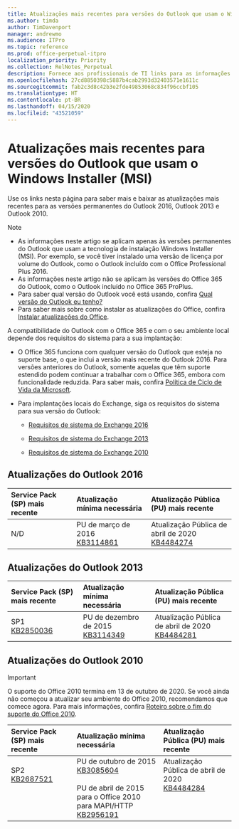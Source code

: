 ```yaml
---
title: Atualizações mais recentes para versões do Outlook que usam o Windows Installer (MSI)
ms.author: timda
author: TimDavenport
manager: andrewmo
ms.audience: ITPro
ms.topic: reference
ms.prod: office-perpetual-itpro
localization_priority: Priority
ms.collection: RelNotes_Perpetual
description: Fornece aos profissionais de TI links para as informações de atualização mais recentes para as versões permanentes do Outlook 2016, Outlook 2013 e Outlook 2010
ms.openlocfilehash: 27cd8850398c5887b4cab2993d32403571e1611c
ms.sourcegitcommit: fab2c3d8c42b3e2fde49853068c834f96ccbf105
ms.translationtype: HT
ms.contentlocale: pt-BR
ms.lasthandoff: 04/15/2020
ms.locfileid: "43521059"
---
```

# <a name="latest-updates-for-versions-of-outlook-that-use-windows-installer-msi"></a>Atualizações mais recentes para versões do Outlook que usam o Windows Installer (MSI)

Use os links nesta página para saber mais e baixar as atualizações mais recentes para as versões permanentes do Outlook 2016, Outlook 2013 e Outlook 2010.
  
> [!NOTE]
> - As informações neste artigo se aplicam apenas às versões permanentes do Outlook que usam a tecnologia de instalação Windows Installer (MSI). Por exemplo, se você tiver instalado uma versão de licença por volume do Outlook, como o Outlook incluído com o Office Professional Plus 2016.
> - As informações neste artigo não se aplicam às versões do Office 365 do Outlook, como o Outlook incluído no Office 365 ProPlus.
> - Para saber qual versão do Outlook você está usando, confira [Qual versão do Outlook eu tenho?](https://support.office.com/article/b3a9568c-edb5-42b9-9825-d48d82b2257c)
> - Para saber mais sobre como instalar as atualizações do Office, confira [Instalar atualizações do Office](https://support.office.com/article/2ab296f3-7f03-43a2-8e50-46de917611c5). 
  
A compatibilidade do Outlook com o Office 365 e com o seu ambiente local depende dos requisitos do sistema para a sua implantação:
  
- O Office 365 funciona com qualquer versão do Outlook que esteja no suporte base, o que inclui a versão mais recente do Outlook 2016. Para versões anteriores do Outlook, somente aquelas que têm suporte estendido podem continuar a trabalhar com o Office 365, embora com funcionalidade reduzida. Para saber mais, confira [Política de Ciclo de Vida da Microsoft](https://support.microsoft.com/lifecycle).
    
- Para implantações locais do Exchange, siga os requisitos do sistema para sua versão do Outlook:
    
  - [Requisitos de sistema do Exchange 2016](https://docs.microsoft.com/Exchange/plan-and-deploy/system-requirements)
    
  - [Requisitos de sistema do Exchange 2013](https://docs.microsoft.com/exchange/exchange-2013-system-requirements-exchange-2013-help)
    
  - [Requisitos de sistema do Exchange 2010](https://docs.microsoft.com/previous-versions/office/exchange-server-2010/aa996719(v=exchg.141))

   
## <a name="outlook-2016-updates"></a>Atualizações do Outlook 2016

|**Service Pack (SP) mais recente**|**Atualização mínima necessária**|**Atualização Pública (PU) mais recente**|
|:-----|:-----|:-----|
|N/D  <br/> |PU de março de 2016 <br/>[KB3114861](https://support.microsoft.com/help/3114861) <br/> |Atualização Pública de abril de 2020 <br/>[KB4484274](https://support.microsoft.com/help/4484274) 

## <a name="outlook-2013-updates"></a>Atualizações do Outlook 2013

|**Service Pack (SP) mais recente**|**Atualização mínima necessária**|**Atualização Pública (PU) mais recente**|
|:-----|:-----|:-----|
|SP1  <br/>[KB2850036](https://go.microsoft.com/fwlink/p/?LinkId=512538) <br/> |PU de dezembro de 2015 <br/>[KB3114349](https://support.microsoft.com/kb/3114349) <br/> |Atualização Pública de abril de 2020 <br/>[KB4484281](https://support.microsoft.com/help/4484281)  |
   
## <a name="outlook-2010-updates"></a>Atualizações do Outlook 2010
> [!IMPORTANT]
O suporte do Office 2010 termina em 13 de outubro de 2020.  Se você ainda não começou a atualizar seu ambiente do Office 2010, recomendamos que comece agora. Para mais informações, confira [Roteiro sobre o fim do suporte do Office 2010](https://docs.microsoft.com/DeployOffice/office-2010-end-support-roadmap).

|**Service Pack (SP) mais recente**|**Atualização mínima necessária**|**Atualização Pública (PU) mais recente**|
|:-----|:-----|:-----|
|SP2 <br/>[KB2687521](https://go.microsoft.com/fwlink/p/?LinkId=512542) <br><br><br><br/> |PU de outubro de 2015 <br/> [KB3085604](https://support.microsoft.com/kb/3085604) <br/><br/>  PU de abril de 2015 para o Office 2010 para MAPI/HTTP <br/> [KB2956191](https://support.microsoft.com/help/2956191/april-14-2015-update-for-office-2010-kb2956191) <br/> |Atualização Pública de abril de 2020 <br/>[KB4484284](https://support.microsoft.com/help/4484284) <br><br><br><br/>|
   

